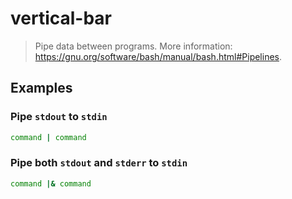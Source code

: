 # vertical-bar

> Pipe data between programs. More information: <https://gnu.org/software/bash/manual/bash.html#Pipelines>.

## Examples

### Pipe `stdout` to `stdin`

```bash
command | command
```

### Pipe both `stdout` and `stderr` to `stdin`

```bash
command |& command
```
